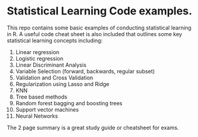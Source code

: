 # Statistical Learning Code examples.
This repo contains some basic examples of conducting statistical learning in R. A useful code cheat sheet is also included that outlines some key statistical learning concepts including: 
1) Linear regression 
2) Logistic regression 
3) Linear Discriminant Analysis 
4) Variable Selection (forward, backwards, regular subset) 
5) Validation and Cross Validation 
6) Regularization using Lasso and Ridge 
7) KNN 
8) Tree based methods 
9) Random forest bagging and boosting trees 
10) Support vector machines 
11) Neural Networks 

The 2 page summary is a great study guide or cheatsheet for exams.
